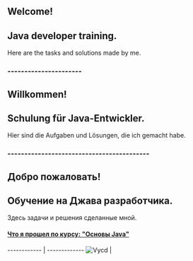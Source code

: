 ## Welcome! 
## Java developer training. 
Here are the tasks and solutions made by me. 
### ----------------------
## Willkommen! 
## Schulung für Java-Entwickler. 
Hier sind die Aufgaben und Lösungen, die ich gemacht habe. 
### ------------------------------------------
## Добро пожаловать! 
## Обучение на Джава разработчика. 
Здесь задачи и решения сделанные мной. 
#### [Что я прошел по курсу: "Основы Java"](https://github.com/Maxim-Wilhelm/JAVA-Homeworks/blob/master/README.md)
 
 ------------ | -------------
![Vycd](https://user-images.githubusercontent.com/69854595/201496855-3d897a0b-df5e-4a80-82f4-3af04e766429.gif) | 
